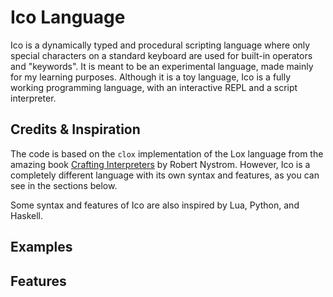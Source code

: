 # Ico Language

Ico is a dynamically typed and procedural scripting language where only special characters on a standard keyboard are used for built-in operators and "keywords". It is meant to be an experimental language, made mainly for my learning purposes. Although it is a toy language, Ico is a fully working programming language, with an interactive REPL and a script interpreter.

## Credits & Inspiration

The code is based on the `clox` implementation of the Lox language from the amazing book [Crafting Interpreters](https://craftinginterpreters.com/) by Robert Nystrom. However, Ico is a completely different language with its own syntax and features, as you can see in the sections below.

Some syntax and features of Ico are also inspired by Lua, Python, and Haskell.

## Examples

## Features

